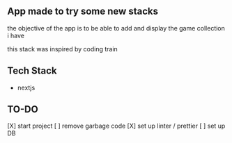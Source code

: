 ## App made to try some new stacks 

the objective of the app is to be able to add and display the game collection i have 

this stack was inspired by coding train 

## Tech Stack 
- nextjs



## TO-DO
[X] start project
[ ] remove garbage code
[X] set up linter / prettier 
[ ] set up DB 
